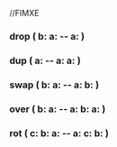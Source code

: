 
//FIMXE
### drop ( b: a: -- a: )
### dup ( a: -- a: a: )
### swap ( b: a: -- a: b: )
### over ( b: a: -- a: b: a: )
### rot ( c: b: a: -- a: c: b: )
